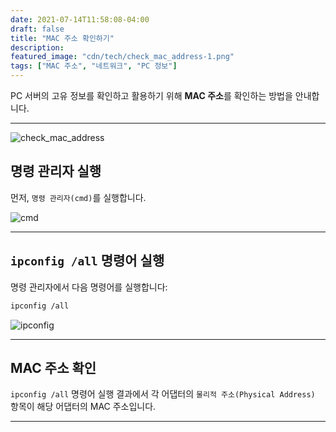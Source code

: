 ```yaml
---
date: 2021-07-14T11:58:08-04:00
draft: false
title: "MAC 주소 확인하기"
description: 
featured_image: "cdn/tech/check_mac_address-1.png"
tags: ["MAC 주소", "네트워크", "PC 정보"]
---
```


PC 서버의 고유 정보를 확인하고 활용하기 위해 **MAC 주소**를 확인하는 방법을 안내합니다.

<!--more-->
---
![check_mac_address](https://blog.plura.io/cdn/tech/check_mac_address-1.png)

## 명령 관리자 실행

먼저, `명령 관리자(cmd)`를 실행합니다.

![cmd](https://github.com/user-attachments/assets/904a77ef-fe8d-4590-a336-1ca42daa2135)

---

## `ipconfig /all` 명령어 실행

명령 관리자에서 다음 명령어를 실행합니다:

```bash
ipconfig /all
```

![ipconfig](https://github.com/user-attachments/assets/80ce24e4-b4d8-45f1-9f1b-e41af052c497)

---

## MAC 주소 확인

`ipconfig /all` 명령어 실행 결과에서 각 어댑터의 `물리적 주소(Physical Address)` 항목이 해당 어댑터의 MAC 주소입니다.

---

